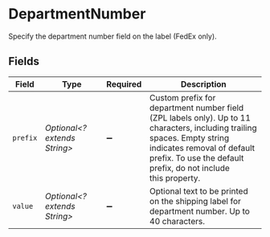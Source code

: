 # DepartmentNumber

Specify the department number field on the label (FedEx only).


## Fields

| Field                                                                                                                                                                                                                    | Type                                                                                                                                                                                                                     | Required                                                                                                                                                                                                                 | Description                                                                                                                                                                                                              |
| ------------------------------------------------------------------------------------------------------------------------------------------------------------------------------------------------------------------------ | ------------------------------------------------------------------------------------------------------------------------------------------------------------------------------------------------------------------------ | ------------------------------------------------------------------------------------------------------------------------------------------------------------------------------------------------------------------------ | ------------------------------------------------------------------------------------------------------------------------------------------------------------------------------------------------------------------------ |
| `prefix`                                                                                                                                                                                                                 | *Optional<? extends String>*                                                                                                                                                                                             | :heavy_minus_sign:                                                                                                                                                                                                       | Custom prefix for department number field (ZPL labels only). Up to 11 characters, including trailing <br/>spaces. Empty string indicates removal of default prefix. To use the default prefix, do not include<br/>this property. |
| `value`                                                                                                                                                                                                                  | *Optional<? extends String>*                                                                                                                                                                                             | :heavy_minus_sign:                                                                                                                                                                                                       | Optional text to be printed on the shipping label for department number. Up to 40 characters.                                                                                                                            |